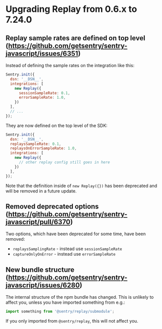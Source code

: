 # Upgrading Replay from 0.6.x to 7.24.0

## Replay sample rates are defined on top level (https://github.com/getsentry/sentry-javascript/issues/6351)

Instead of defining the sample rates on the integration like this:

```js
Sentry.init({
  dsn: '__DSN__',
  integrations: [
    new Replay({
      sessionSampleRate: 0.1,
      errorSampleRate: 1.0,
    })
  ],
  // ...
});
```

They are now defined on the top level of the SDK:

```js
Sentry.init({
  dsn: '__DSN__',
  replaysSampleRate: 0.1,
  replaysOnErrorSampleRate: 1.0,
  integrations: [
    new Replay({
      // other replay config still goes in here
    })
  ],
});
```

Note that the definition inside of `new Replay({})` has been deprecated and will be removed in a future update.

## Removed deprecated options (https://github.com/getsentry/sentry-javascript/pull/6370)

Two options, which have been deprecated for some time, have been removed:

* `replaysSamplingRate` - instead use `sessionSampleRate`
* `captureOnlyOnError` - instead use `errorSampleRate`
## New bundle structure (https://github.com/getsentry/sentry-javascript/issues/6280)

The internal structure of the npm bundle has changed. This is unlikely to affect you, unless you have imported something from e.g.:

```js
import something from '@sentry/replay/submodule';
```

If you only imported from `@sentry/replay`, this will not affect you.

